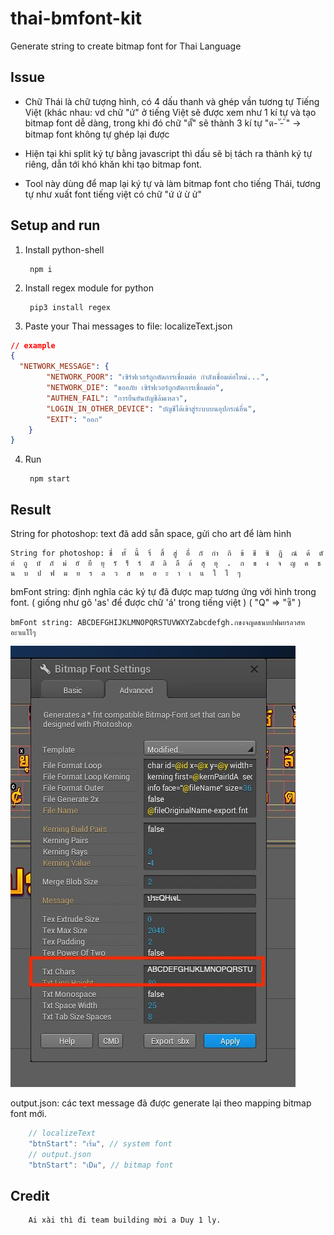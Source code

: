 # thai-bmfont-kit
Generate string to create bitmap font for Thai Language

## Issue
- Chữ Thái là chữ tượng hình, có 4 dấu thanh và ghép vần tương tự Tiếng Việt
(khác nhau: vd chữ "ứ" ở tiếng Việt sẽ được xem như 1 kí tự và tạo bitmap font dễ dàng,
trong khi đó chữ "ตั้" sẽ thành 3 kí tự "ต- ั- ้" -> bitmap font không tự ghép lại được
- Hiện tại khi split ký tự bằng javascript thì dấu sẽ bị tách ra thành ký tự riêng,
dẫn tới khó khăn khi tạo bitmap font.

- Tool này dùng để map lại ký tự và làm bitmap font cho tiếng Thái, tương tự như xuất font tiếng việt có chữ "ứ ứ ừ ử" 

## Setup and run
1. Install python-shell

        npm i

2. Install regex module for python
        
        pip3 install regex

3. Paste your Thai messages to file: localizeText.json
```json
// example
{
  "NETWORK_MESSAGE": {
        "NETWORK_POOR": "เซิร์ฟเวอร์ถูกตัดการเชื่อมต่อ กำลังเชื่อมต่อใหม่...",
        "NETWORK_DIE": "ขออภัย เซิร์ฟเวอร์ถูกตัดการเชื่อมต่อ",
        "AUTHEN_FAIL": "การยืนยันบัญชีล้มเหลว",
        "LOGIN_IN_OTHER_DEVICE": "บัญชีได้เข้าสู่ระบบบนอุปกรณ์อื่น",
        "EXIT": "ออก"
    }
}
```
4. Run 

        npm start

## Result

String for photoshop: text đã add sẵn space, gửi cho art để làm hình  

```
String for photoshop: ชื่  ทั้  นี้  ริ่  สิ้  สู่  อื่  กั  กำ  กิ  ข้  ชี  ซิ  ฏิ  ณ์  ด้  ตั  ต่  ถู  บั  ภั  ม่  ยั  ยื  ยุ  รั  ร็  ร์  ลั  ลิ  ลื  ล้  สุ  อุ  .  ก  ข  ง  จ  ญ  ด  ธ  น  บ  ป  ฟ  ม  ย  ร  ล  ว  ส  ห  อ  ะ  า  เ  แ  ใ  ไ  ๆ  
```

bmFont string: định nghĩa các ký tự đã được map tương ứng với hình trong font.
( giống như gõ 'as' để được chữ 'á' trong tiếng việt ) 
( "Q" => "ซิ" )
```
bmFont string: ABCDEFGHIJKLMNOPQRSTUVWXYZabcdefgh.กขงจญดธนบปฟมยรลวสหอะาเแใไๆ
```
![ bmFont string  ](./ShoeBox.jpg)

output.json: các text message đã được generate lại theo mapping bitmap font mới.
``` js
    // localizeText
    "btnStart": "เริ่ม", // system font
    // output.json
    "btnStart": "เDม", // bitmap font
```

## Credit
        Ai xài thì đi team building mời a Duy 1 ly.
